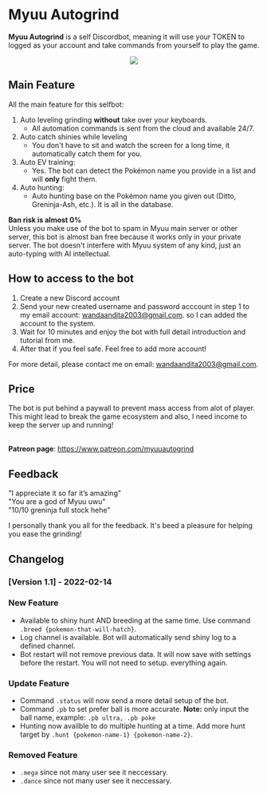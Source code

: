 # Myuu Autogrind

**Myuu Autogrind** is a self Discordbot, meaning it will use your TOKEN to logged as your account and take commands from yourself to play the game.<br/>

<p align="center">
<img src="https://media.giphy.com/media/aPJ4nQQcHuxUphpfqf/giphy.gif"/>
</p>


## Main Feature
All the main feature for this selfbot:
1. Auto leveling grinding **without** take over your keyboards. 
	- All automation commands is sent from the cloud and available 24/7.
2. Auto catch shinies while leveling
	- You don't have to sit and watch the screen for a long time, it automatically catch them for you.
3.  Auto EV training:
	- Yes. The bot can detect the Pokémon name you provide in a list and will **only** fight them.
4. Auto hunting:
	- Auto hunting base on the Pokémon name you given out (Ditto, Greninja-Ash, etc.). It is all in the database.

**Ban risk is almost 0%**
<br/>Unless you make use of the bot to spam in Myuu main server or other server, this bot is almost ban free because it works only in your private server.
The bot doesn't interfere with Myuu system of any kind, just an auto-typing with AI intellectual.

## How to access to the bot

1. Create a new Discord account
2. Send your new created username and password acccount in step 1 to my email account: wandaandita2003@gmail.com. so I can added the account to the system.
3. Wait for 10 minutes and enjoy the bot with full detail introduction and tutorial from me.
4. After that if you feel safe. Feel free to add more account!

For more detail, please contact me on email: wandaandita2003@gmail.com.

## Price
The bot is put behind a paywall to prevent mass access from alot of player. This might lead to break the game ecosystem and also, I need income to keep the server up and running!

<br/>**Patreon page**: https://www.patreon.com/myuuautogrind

## Feedback
"I appreciate it so far it’s amazing"<br/>
"You are a god of Myuu uwu"<br/>
"10/10 greninja full stock hehe"

I personally thank you all for the feedback. It's beed a pleasure for helping you ease the grinding!

## Changelog

### [Version 1.1] - 2022-02-14

### New Feature
- Available to shiny hunt AND breeding at the same time. Use command `.breed {pokemon-that-will-hatch}`.
- Log channel is available. Bot will automatically send shiny log to a defined channel.
- Bot restart will not remove previous data. It will now save with settings before the restart. You will not need to setup. everything again.
### Update Feature
- Command `.status` will now send a more detail setup of the bot.
- Command `.pb` to set prefer ball is more accurate.
**Note:** only input the ball name, example: `.pb ultra, .pb poke`
- Hunting now availble to do multiple hunting at a time. Add more hunt target by `.hunt {pokemon-name-1} {pokemon-name-2}`.
### Removed Feature
- `.mega` since not many user see it neccessary.
- `.dance` since not many user see it neccessary.

